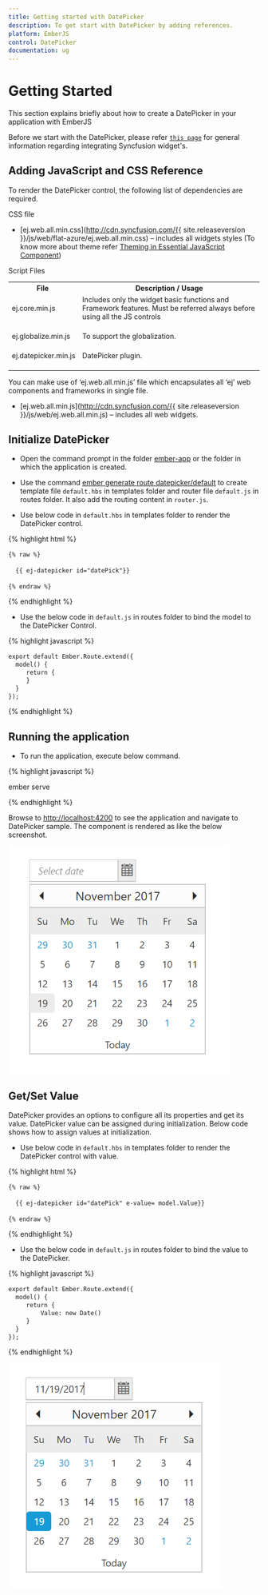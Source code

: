 ```yaml
---
title: Getting started with DatePicker
description: To get start with DatePicker by adding references.
platform: EmberJS
control: DatePicker
documentation: ug
---
```

# Getting Started

This section explains briefly about how to create a DatePicker in your application with EmberJS

Before we start with the DatePicker, please refer [`this page`](https://help.syncfusion.com/emberjs/getting-started) for general information regarding integrating Syncfusion widget's.

## Adding JavaScript and CSS Reference

To render the DatePicker control, the following list of dependencies are required.

CSS file

* [ej.web.all.min.css](http://cdn.syncfusion.com/{{ site.releaseversion }}/js/web/flat-azure/ej.web.all.min.css) – includes all widgets styles (To know more about theme refer [Theming in Essential JavaScript Component](https://help.syncfusion.com/js/theming-in-essential-javascript-components#))

Script Files

<table>
<tr>
<th>
File </th><th>
Description / Usage </th></tr>
<tr>
<td>
ej.core.min.js<br/><br/></td><td>
Includes only the widget basic functions and Framework features. Must be referred always before using all the JS controls<br/><br/></td></tr>
<tr>
<td>
ej.globalize.min.js<br/><br/></td><td>
To support the globalization.<br/><br/></td></tr>
<tr>
<td>
ej.datepicker.min.js<br/><br/></td><td>
DatePicker plugin.<br/><br/></td></tr>
</table>

You can make use of ‘ej.web.all.min.js’ file which encapsulates all ‘ej’ web components and frameworks in single file.

* [ej.web.all.min.js](http://cdn.syncfusion.com/{{ site.releaseversion }}/js/web/ej.web.all.min.js) – includes all web widgets.

## Initialize DatePicker

* Open the command prompt in the folder [ember-app](https://help.syncfusion.com/emberjs/getting-started#create-a-simple-ember-application) or the folder in which the application is created.

* Use the command [ember generate route datepicker/default](https://guides.emberjs.com/v2.11.0/routing/defining-your-routes/) to create template file `default.hbs` in templates folder and router file `default.js` in routes folder. It also add the routing content in `router.js`.

* Use below code in `default.hbs` in templates folder to render the DatePicker control.

{% highlight html %}

    {% raw %}

	  {{ ej-datepicker id="datePick"}}

    {% endraw %}

{% endhighlight %}

* Use the below code in `default.js` in routes folder to bind the model to the DatePicker Control.

{% highlight javascript %}

	export default Ember.Route.extend({
      model() {
         return {
         }
      }
    });

{% endhighlight %}

## Running the application

* To run the application, execute below command.

{% highlight javascript %}
 
 ember serve

{% endhighlight %}

Browse to [http://localhost:4200](http://localhost:4200) to see the application and navigate to DatePicker sample. The component is rendered as like the below screenshot.

![](Getting-Started_images/Getting-Started_img1.png)

## Get/Set Value

DatePicker provides an options to configure all its properties and get its value. DatePicker value can be assigned during initialization. Below code shows how to assign values at initialization.

* Use below code in `default.hbs` in templates folder to render the DatePicker control with value.

{% highlight html %}

    {% raw %}

	  {{ ej-datepicker id="datePick" e-value= model.Value}}
      
    {% endraw %}

{% endhighlight %}

* Use the below code in `default.js` in routes folder to bind the value to the DatePicker.

{% highlight javascript %}

	export default Ember.Route.extend({
      model() {
         return {
             Value: new Date()
         }
      }
    });

{% endhighlight %}

![](Getting-Started_images/Getting-Started_img2.png)